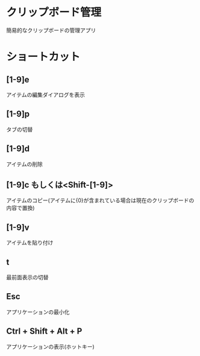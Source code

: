 # クリップボード管理
簡易的なクリップボードの管理アプリ


# ショートカット
## [1-9]e
アイテムの編集ダイアログを表示

## [1-9]p
タブの切替

## [1-9]d
アイテムの削除

## [1-9]c もしくは<Shift-[1-9]>
アイテムのコピー(アイテムに{0}が含まれている場合は現在のクリップボードの内容で置換)

## [1-9]v
アイテムを貼り付け

## t
最前面表示の切替

## Esc
アプリケーションの最小化

## Ctrl + Shift + Alt + P
アプリケーションの表示(ホットキー)


